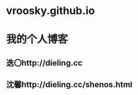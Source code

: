 # vroosky.github.io

<h1>我的个人博客</h1>
<h2>迭〇http://dieling.cc</h2>
<h2>沈馨http://dieling.cc/shenos.html</h2>

